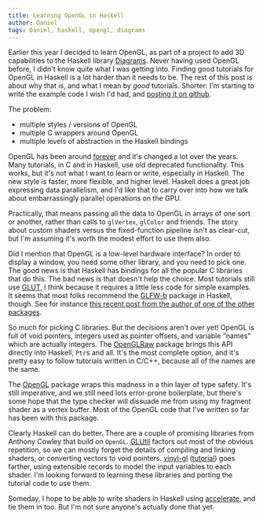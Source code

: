 ```yaml
---
title: Learning OpenGL in Haskell
author: Daniel
tags: Daniel, haskell, opengl, diagrams
---
```

Earlier this year I decided to learn OpenGL, as part of a project to
add 3D capabilities to the Haskell library [Diagrams][].  Never having
used OpenGL before, I didn't know quite what I was getting into.
Finding good tutorials for OpenGL in Haskell is a lot harder than it
needs to be.  The rest of this post is about why that is, and what I
mean by *good* tutorials.  Shorter: I'm starting to write the example
code I wish I'd had, and
[posting it on github](https://github.com/bergey/haskell-OpenGL-examples).

The problem:

* multiple styles / versions of OpenGL
* multiple C wrappers around OpenGL
* multiple levels of abstraction in the Haskell bindings

OpenGL has been around
[forever](https://en.wikipedia.org/wiki/Opengl#History) and it's
changed a lot over the years.  Many tutorials, in C and in Haskell,
use old deprecated functionality.  This works, but it's not what I
want to learn or write, especially in Haskell.  The new style is
faster, more flexible, and higher level.  Haskell does a great job
expressing data parallelism, and I'd like that to carry over into how
we talk about embarrassingly parallel operations on the GPU.

Practically, that means passing all the data to OpenGL in arrays of
one sort or another, rather than calls to `glVertex`, `glColor` and
friends.  The story about custom shaders versus the fixed-function
pipeline isn't as clear-cut, but I'm assuming it's worth the modest
effort to use them also.

Did I mention that OpenGL is a low-level hardware interface?  In order
to display a window, you need some other library, and you need to pick
one.  The good news is that Haskell has bindings for all the popular C
libraries that do this.  The bad news is that doesn't help the choice.
Most tutorials still use [GLUT][freeglut], I think because it requires
a little less code for simple examples.  It seems that most folks
recommend the [GLFW-b][] package in Haskell, though.  See for instance
[this recent post from the author of one of the other packages][Liu].

So much for picking C libraries.  But the decisions aren't over yet!
OpenGL is full of void pointers, integers used as pointer offsets, and
variable "names" which are actually integers.  The [OpenGLRaw][]
package brings this API directly into Haskell, `Ptr`s and all.  It's
the most complete option, and it's pretty easy to follow tutorials
written in C/C++, because all of the names are the same.

The [OpenGL][] package wraps this madness in a thin layer of type
safety.  It's still imperative, and we still need lots error-prone
boilerplate, but there's some hope that the type checker will dissuade
me from using my fragment shader as a vertex buffer.  Most of the
OpenGL code that I've written so far has been with this package.

Clearly Haskell can do better.  There are a couple of promising
libraries from Anthony Cowley that build on `OpenGL`.  [GLUtil][]
factors out most of the obvious repetition, so we can mostly forget
the details of compiling and linking shaders, or converting vectors to
void pointers.  [vinyl-gl][] ([tutorial][]) goes farther, using
extensible records to model the input variables to each shader.  I'm
looking forward to learning these libraries and porting the tutorial
code to use them.

Someday, I hope to be able to write shaders in Haskell using
[accelerate][], and tie them in too.  But I'm not sure anyone's
actually done that yet.

[Diagrams]: http://projects.haskell.org/diagrams/
[GLFW-b]: http://hackage.haskell.org/package/GLFW-b
[freeglut]: http://freeglut.sourceforge.net/
[Liu]:
http://www.haskell.org/pipermail/haskell-cafe/2013-September/110498.html
[OpenGLRaw]: http://hackage.haskell.org/package/OpenGLRaw
[OpenGL]: http://hackage.haskell.org/package/OpenGL
[GLUtil]: http://hackage.haskell.org/package/GLUtil
[vinyl-gl]: http://hackage.haskell.org/package/vinyl-gl
[tutorial]: http://www.arcadianvisions.com/blog/?p=388
[accelerate]: http://hackage.haskell.org/package/accelerate
